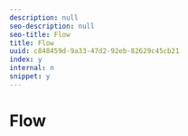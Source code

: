 ```yaml
---
description: null
seo-description: null
seo-title: Flow
title: Flow
uuid: c848459d-9a33-47d2-92eb-82629c45cb21
index: y
internal: n
snippet: y
---
```


# Flow

